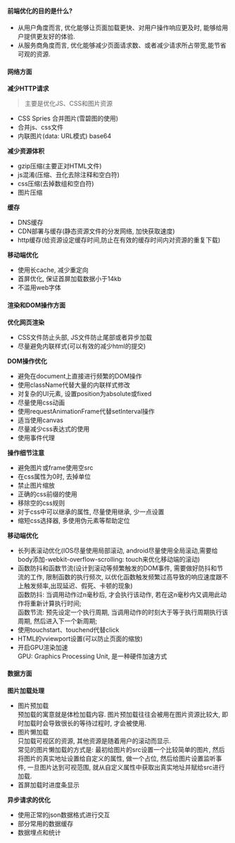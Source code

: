 #### 前端优化的目的是什么?
- 从用户角度而言, 优化能够让页面加载更快、对用户操作响应更及时, 能够给用户提供更友好的体验.
- 从服务商角度而言, 优化能够减少页面请求数、或者减少请求所占带宽,能节省可观的资源.

#### 网络方面
**减少HTTP请求**
> 主要是优化JS、CSS和图片资源    
- CSS Spries 合并图片(雪碧图的使用)
- 合并js、css文件 
- 内联图片(data: URL模式) base64

**减少资源体积**
- gzip压缩(主要正对HTML文件)
- js混淆(压缩、丑化去除注释和空白符)
- css压缩(去掉数组和空白符)
- 图片压缩

**缓存**
- DNS缓存
- CDN部署与缓存(静态资源文件的分发网络, 加快获取速度)
- http缓存(给资源设定缓存时间,防止在有效的缓存时间内对资源的重复下载)

**移动端优化**
- 使用长cache, 减少重定向
- 首屏优化, 保证首屏加载数据小于14kb
- 不滥用web字体

#### 渲染和DOM操作方面
**优化网页渲染**
- CSS文件防止头部, JS文件防止尾部或者异步加载
- 尽量避免内联样式(可以有效的减少html的提交)

**DOM操作优化**
- 避免在document上直接进行频繁的DOM操作
- 使用className代替大量的内联样式修改
- 对复杂的UI元素, 设置position为absolute或fixed
- 尽量使用css动画
- 使用requestAnimationFrame代替setInterval操作
- 适当使用canvas
- 尽量减少css表达式的使用
- 使用事件代理

**操作细节注意**
- 避免图片或frame使用空src
- 在css属性为0时, 去掉单位
- 禁止图片缩放
- 正确的css前缀的使用
- 移除空的css规则
- 对于css中可以继承的属性, 尽量使用继承, 少一点设置
- 缩短css选择器, 多使用伪元素等帮助定位

**移动端优化**
- 长列表滚动优化(IOS尽量使用局部滚动, android尽量使用全局滚动,需要给body添加-webkit-overflow-scrolling: touch来优化移动端的滚动)
- 函数防抖和函数节流(设计到滚动等频繁触发的DOM事件, 需要做好防抖和节流的工作, 限制函数的执行频次, 以优化函数触发频繁过高导致的响应速度跟不上触发频率,出现延迟、假死、卡顿的现象)  
  函数防抖: 当调用动作过n毫秒后, 才会执行该动作, 若在这n毫秒内又调用此动作将重新计算执行时间;  
  函数节流: 预先设定一个执行周期, 当调用动作的时刻大于等于执行周期执行该周期, 然后进入下一个新周期;
- 使用touchstart、touchend代替click
- HTML的vviewport设置(可以防止页面的缩放)
- 开启GPU渲染加速  
  GPU: Graphics Processing Unit, 是一种硬件加速方式

#### 数据方面
**图片加载处理**
- 图片预加载  
  预加载的寓意就是体检加载内容. 图片预加载往往会被用在图片资源比较大, 即时加载时会导致很长的等待过程时, 才会被使用.
- 图片懒加载  
  只加载可视区的资源, 其他资源是随着用户的滚动而显示.   
  常见的图片懒加载的方式是: 最初给图片的src设置一个比较简单的图片, 然后将图片的真实地址设置给自定义的属性, 做一个占位, 然后给图片设置监听事件, 一旦图片达到可视范围, 就从自定义属性中获取出真实地址并赋给src进行加载.
- 首屏加载时进度条显示

**异步请求的优化**
- 使用正常的json数据格式进行交互
- 部分常用的数据缓存
- 数据埋点和统计 





























